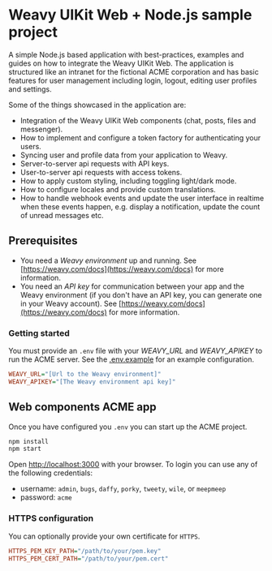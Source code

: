 # Weavy UIKit Web + Node.js sample project

A simple Node.js based application with best-practices, examples and guides on how to integrate the Weavy UIKit Web. The application is structured like an intranet for the fictional ACME corporation and has basic features for user management including login, logout, editing user profiles and settings.

Some of the things showcased in the application are:

* Integration of the Weavy UIKit Web components (chat, posts, files and messenger).
* How to implement and configure a token factory for authenticating your users.
* Syncing user and profile data from your application to Weavy.
* Server-to-server api requests with API keys.
* User-to-server api requests with access tokens.
* How to apply custom styling, including toggling light/dark mode.
* How to configure locales and provide custom translations.
* How to handle webhook events and update the user interface in realtime when these events happen, e.g. display a notification, update the count of unread messages etc.

## Prerequisites

* You need a *Weavy environment* up and running. See [https://weavy.com/docs](https://weavy.com/docs) for more information.
* You need an *API key* for communication between your app and the Weavy environment (if you don't have an API key, you can generate one in your Weavy account). See [https://weavy.com/docs](https://weavy.com/docs) for more information.

### Getting started

You must provide an `.env` file with your *WEAVY_URL* and *WEAVY_APIKEY* to run the ACME server. See the [.env.example](./.env.example) for an example configuration.

```ini
WEAVY_URL="[Url to the Weavy environment]"
WEAVY_APIKEY="[The Weavy environment api key]"
```

## Web components ACME app

Once you have configured you `.env` you can start up the ACME project.

```bash
npm install
npm start
```

Open [http://localhost:3000](http://localhost:3000) with your browser. To login you can use any of the following credentials:
  
* username: `admin`, `bugs`, `daffy`, `porky`, `tweety`, `wile`, or `meepmeep`
* password: `acme`

### HTTPS configuration

You can optionally provide your own certificate for `HTTPS`.

```ini
HTTPS_PEM_KEY_PATH="/path/to/your/pem.key"
HTTPS_PEM_CERT_PATH="/path/to/your/pem.cert"
```